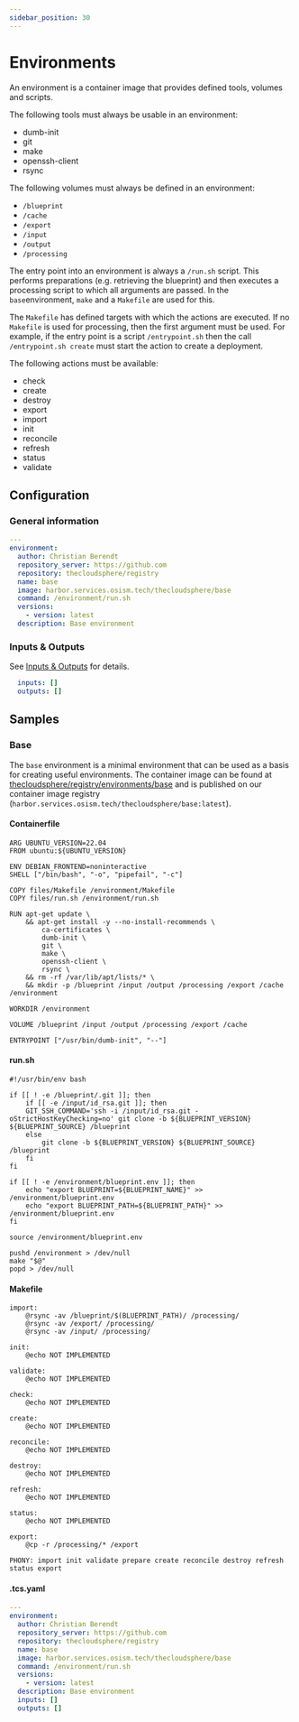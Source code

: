 ```yaml
---
sidebar_position: 30
---
```


# Environments

An environment is a container image that provides defined tools, volumes and
scripts.

The following tools must always be usable in an environment:

* dumb-init
* git
* make
* openssh-client
* rsync

The following volumes must always be defined in an environment:

* ``/blueprint``
* ``/cache``
* ``/export``
* ``/input``
* ``/output``
* ``/processing``

The entry point into an environment is always a ``/run.sh`` script. This performs
preparations (e.g. retrieving the blueprint) and then executes a processing script
to which all arguments are passed. In the ``base``environment, ``make`` and a
``Makefile`` are used for this.

The ``Makefile`` has defined targets with which the actions are executed. If no
``Makefile`` is used for processing, then the first argument must be used. For example,
if the entry point is a script ``/entrypoint.sh`` then the call ``/entrypoint.sh create``
must start the action to create a deployment.

The following actions must be available:

* check
* create
* destroy
* export
* import
* init
* reconcile
* refresh
* status
* validate

## Configuration

### General information

```yaml
---
environment:
  author: Christian Berendt
  repository_server: https://github.com
  repository: thecloudsphere/registry
  name: base
  image: harbor.services.osism.tech/thecloudsphere/base
  command: /environment/run.sh
  versions:
    - version: latest
  description: Base environment
```

### Inputs & Outputs

See [Inputs & Outputs](inputs-outputs) for details.

```yaml
  inputs: []
  outputs: []
```

## Samples

### Base

The ``base`` environment is a minimal environment that can be used as a basis for
creating useful environments. The container image can be found at
[thecloudsphere/registry/environments/base](https://github.com/thecloudsphere/registry/tree/main/environments/base)
and is published on our container image registry
(``harbor.services.osism.tech/thecloudsphere/base:latest``).

#### Containerfile

```
ARG UBUNTU_VERSION=22.04
FROM ubuntu:${UBUNTU_VERSION}

ENV DEBIAN_FRONTEND=noninteractive
SHELL ["/bin/bash", "-o", "pipefail", "-c"]

COPY files/Makefile /environment/Makefile
COPY files/run.sh /environment/run.sh

RUN apt-get update \
    && apt-get install -y --no-install-recommends \
        ca-certificates \
        dumb-init \
        git \
        make \
        openssh-client \
        rsync \
    && rm -rf /var/lib/apt/lists/* \
    && mkdir -p /blueprint /input /output /processing /export /cache /environment

WORKDIR /environment

VOLUME /blueprint /input /output /processing /export /cache

ENTRYPOINT ["/usr/bin/dumb-init", "--"]
```

#### run.sh

```
#!/usr/bin/env bash

if [[ ! -e /blueprint/.git ]]; then
    if [[ -e /input/id_rsa.git ]]; then
	GIT_SSH_COMMAND='ssh -i /input/id_rsa.git -oStrictHostKeyChecking=no' git clone -b ${BLUEPRINT_VERSION} ${BLUEPRINT_SOURCE} /blueprint
    else
        git clone -b ${BLUEPRINT_VERSION} ${BLUEPRINT_SOURCE} /blueprint
    fi
fi

if [[ ! -e /environment/blueprint.env ]]; then
    echo "export BLUEPRINT=${BLUEPRINT_NAME}" >> /environment/blueprint.env
    echo "export BLUEPRINT_PATH=${BLUEPRINT_PATH}" >> /environment/blueprint.env
fi

source /environment/blueprint.env

pushd /environment > /dev/null
make "$@"
popd > /dev/null
```

#### Makefile

```
import:
	@rsync -av /blueprint/$(BLUEPRINT_PATH)/ /processing/
	@rsync -av /export/ /processing/
	@rsync -av /input/ /processing/

init:
	@echo NOT IMPLEMENTED

validate:
	@echo NOT IMPLEMENTED

check:
	@echo NOT IMPLEMENTED

create:
	@echo NOT IMPLEMENTED

reconcile:
	@echo NOT IMPLEMENTED

destroy:
	@echo NOT IMPLEMENTED

refresh:
	@echo NOT IMPLEMENTED

status:
	@echo NOT IMPLEMENTED

export:
	@cp -r /processing/* /export

PHONY: import init validate prepare create reconcile destroy refresh status export
```

#### .tcs.yaml

```yaml
---
environment:
  author: Christian Berendt
  repository_server: https://github.com
  repository: thecloudsphere/registry
  name: base
  image: harbor.services.osism.tech/thecloudsphere/base
  command: /environment/run.sh
  versions:
    - version: latest
  description: Base environment
  inputs: []
  outputs: []
```
